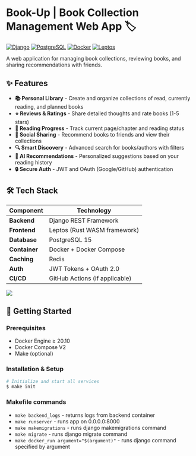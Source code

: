 # Book-Up | Book Collection Management Web App 🏷️

[![Django](https://img.shields.io/badge/Django-092E20?style=for-the-badge&logo=django&logoColor=white)](https://www.djangoproject.com/)
[![PostgreSQL](https://img.shields.io/badge/PostgreSQL-316192?style=for-the-badge&logo=postgresql&logoColor=white)](https://www.postgresql.org/)
[![Docker](https://img.shields.io/badge/Docker-2CA5E0?style=for-the-badge&logo=docker&logoColor=white)](https://www.docker.com/)
[![Leptos](https://img.shields.io/badge/Leptos-0.1.0-blue?style=for-the-badge)](https://leptos.dev/)

A web application for managing book collections, reviewing books, and sharing recommendations with friends.

## ✨ Features

- **📚 Personal Library** - Create and organize collections of read, currently reading, and planned books
- **⭐ Reviews & Ratings** - Share detailed thoughts and rate books (1-5 stars)
- **📖 Reading Progress** - Track current page/chapter and reading status
- **👥 Social Sharing** - Recommend books to friends and view their collections
- **🔍 Smart Discovery** - Advanced search for books/authors with filters
- **🎯 AI Recommendations** - Personalized suggestions based on your reading history
- **🔒 Secure Auth** - JWT and OAuth (Google/GitHub) authentication

## 🛠️ Tech Stack

| Component        | Technology                          |
|------------------|-------------------------------------|
| **Backend**      | Django REST Framework               |
| **Frontend**     | Leptos (Rust WASM framework)        |
| **Database**     | PostgreSQL 15                       |
| **Container**    | Docker + Docker Compose             |
| **Caching**      | Redis                               |
| **Auth**         | JWT Tokens + OAuth 2.0              |
| **CI/CD**        | GitHub Actions (if applicable)      |

<img src="https://skillicons.dev/icons?i=rust,wasm,django,postgres,redis,githubactions,git,docker" />

## 🚀 Getting Started

### Prerequisites
- Docker Engine ≥ 20.10
- Docker Compose V2
- Make (optional)

### Installation & Setup
```bash
# Initialize and start all services
$ make init
```
### Makefile commands
  - `make backend_logs` - returns logs from backend container
  - `make runserver` - runs app on 0.0.0.0:8000
  - `make makemigrations` - runs django makemigrations command
  - `make migrate` - runs django migrate command
  - `make docker_run argument="$(argument)"` - runs django command specified by argument
